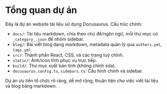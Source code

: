 # Tổng quan dự án

Đây là dự án website tài liệu sử dụng Docusaurus. Cấu trúc chính:
- `docs/`: Tài liệu markdown, chia theo chủ đề/ngôn ngữ, mỗi thư mục có `_category_.json` để nhóm sidebar.
- `blog/`: Bài viết blog dạng markdown, metadata quản lý qua `authors.yml`, `tags.yml`.
- `src/`: Thành phần React, CSS, và các trang tuỳ chỉnh.
- `static/`: Ảnh/icon tĩnh phục vụ trực tiếp.
- `build/`: Thư mục xuất bản tĩnh (không chỉnh sửa).
- `docusaurus.config.ts`, `sidebars.ts`: Cấu hình chính và sidebar.

Dự án ưu tiên tổ chức rõ ràng, dễ mở rộng, thuận tiện cho việc viết tài liệu và blog bằng markdown.
